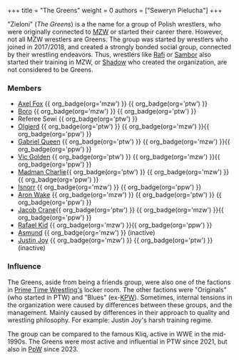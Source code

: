 +++
title = "The Greens"
weight = 0
authors = ["Seweryn Pielucha"]
+++

"Zieloni" (_The Greens_) is a the name for a group of Polish wrestlers, who were originally connected to [MZW](@/o/mzw.md) or started their career there.
However, not all MZW wrestlers are Greens.
The group was started by wrestlers who joined in 2017/2018, and created a strongly bonded social group, connected by their wrestling endeavors.
Thus, wrestlers like [Rafi](@/w/rafi.md) or [Sambor](@/w/sambor.md) also started their training in MZW, or [Shadow](@/w/shadow.md) who created the organization, are not considered to be Greens.

### Members

* [Axel Fox](@/w/axel-fox.md) {{ org_badge(org='mzw') }} {{ org_badge(org='ptw') }}
* [Boro](@/w/boro.md) {{ org_badge(org='mzw') }} {{ org_badge(org='ptw') }}
* Referee Sewi {{ org_badge(org='ptw') }}
* [Olgierd](@/w/olgierd.md) {{ org_badge(org='ptw') }} {{ org_badge(org='mzw') }}{{ org_badge(org='ppw') }}
* [Gabriel Queen](@/w/gabriel-queen.md) {{ org_badge(org='ptw') }} {{ org_badge(org='mzw') }}{{ org_badge(org='ppw') }}
* [Vic Golden](@/w/vic-golden.md) {{ org_badge(org='ptw') }} {{ org_badge(org='mzw') }}{{ org_badge(org='ppw') }}
* [Madman Charlie](@/w/madman-charlie.md){{ org_badge(org='ptw') }} {{ org_badge(org='mzw') }}{{ org_badge(org='ppw') }}
* [Isnorr](@/w/isnorr.md) {{ org_badge(org='mzw') }} {{ org_badge(org='ppw') }}
* [Aron Wake](@/w/aron-wake.md) {{ org_badge(org='mzw') }} {{ org_badge(org='ptw') }} {{ org_badge(org='ppw') }}
* [Jacob Crane](@/w/jacob-crane.md){{ org_badge(org='ptw') }} {{ org_badge(org='mzw') }}{{ org_badge(org='ppw') }}
* [Rafael Kid](@/w/rafael-kid.md) {{ org_badge(org='mzw') }}{{ org_badge(org='ppw') }}
* [Asmund](@/w/asmund.md) {{ org_badge(org='mzw') }} (inactive)
* [Justin Joy](@/w/justin-joy.md)  {{ org_badge(org='mzw') }} {{ org_badge(org='ptw') }} (inactive)

### Influence

The Greens, aside from being a friends group, were also one of the factions in [Prime Time Wrestling's](@/o/ptw.md) locker room.
The other factions were "Originals" (who started in PTW) and "Blues" (ex-[KPW](@/o/kpw.md)).
Sometimes, internal tensions in the organization were caused by differences between these groups, and the management.
Mainly caused by differences in their approach to quality and wrestling philosophy.
For example: Justin Joy's harsh training regime.

The group can be compared to the famous Kliq, active in WWE in the mid-1990s. The Greens were most active and influential in PTW since 2021, but also in [PpW](@/o/ppw.md) since 2023.
